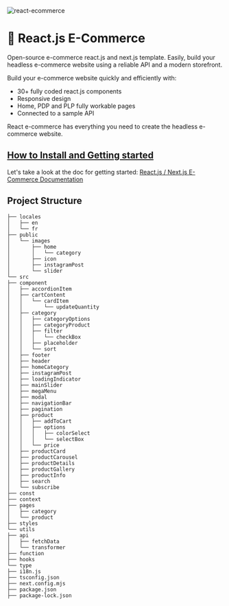 ![react-ecommerce](https://github.com/user-attachments/assets/171dc6dc-a0a9-47d6-8760-d440c25945f1)

# 🚀 React.js E-Commerce 
Open-source e-commerce react.js and next.js template. Easily, build your headless e-commerce website using a reliable API and a modern storefront.

Build your e-commerce website quickly and efficiently with:
- 30+ fully coded react.js components
- Responsive design
- Home, PDP and PLP fully workable pages
- Connected to a sample API

React e-commerce has everything you need to create the headless e-commerce website.

## [How to Install and Getting started](https://binshops.com/docs/next-ecommerce/)
Let's take a look at the doc for getting started: [React.js / Next.js E-Commerce Documentation](https://binshops.com/docs/next-ecommerce/)

## Project Structure

```
├── locales
│   ├── en
│   └── fr
├── public
│   └── images
│       ├── home
│       │   └── category
│       ├── icon
│       ├── instagramPost
│       └── slider
└── src
├── component
│   ├── accordionItem
│   ├── cartContent
│   │   └── cardItem
│   │       └── updateQuantity
│   ├── category
│   │   ├── categoryOptions
│   │   ├── categoryProduct
│   │   ├── filter
│   │   │   └── checkBox
│   │   ├── placeholder
│   │   └── sort
│   ├── footer
│   ├── header
│   ├── homeCategory
│   ├── instagramPost
│   ├── loadingIndicator
│   ├── mainSlider
│   ├── megaMenu
│   ├── modal
│   ├── navigationBar
│   ├── pagination
│   ├── product
│   │   ├── addToCart
│   │   ├── options
│   │   │   ├── colorSelect
│   │   │   └── selectBox
│   │   └── price
│   ├── productCard
│   ├── productCarousel
│   ├── productDetails
│   ├── productGallery
│   ├── productInfo
│   ├── search
│   └── subscribe
├── const
├── context
├── pages
│   ├── category
│   └── product
├── styles
└── utils
├── api
│   ├── fetchData
│   └── transformer
├── function
├── hooks
└── type
├── i18n.js
├── tsconfig.json
├── next.config.mjs
├── package.json
├── package-lock.json

```
